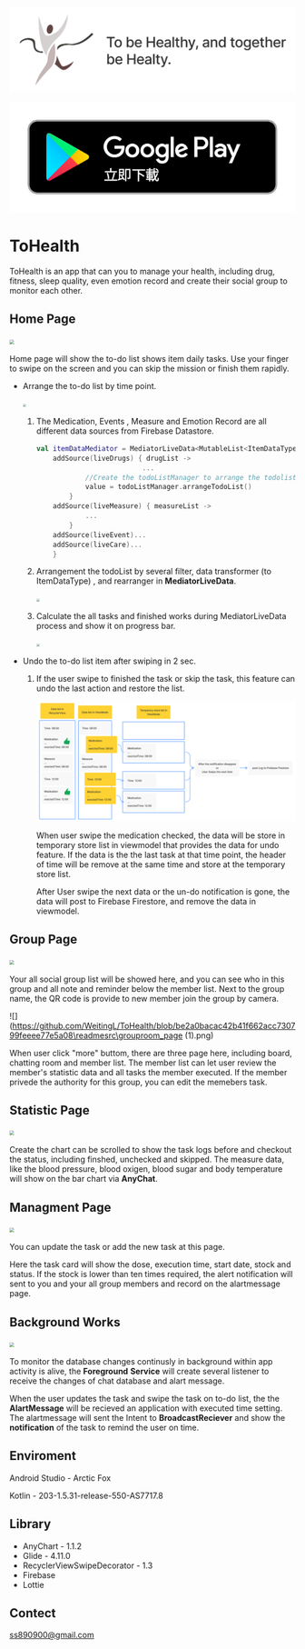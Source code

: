 ![GITHUB](https://github.com/WeitingL/ToHealth/blob/be2a0bacac42b41f662acc730799feeee77e5a08/readmesrc/toHealth_v2.png)

[![GITHUB](https://github.com/WeitingL/ToHealth/blob/be2a0bacac42b41f662acc730799feeee77e5a08/readmesrc/google-play-badge.png)](https://play.google.com/store/apps/details?id=com.weiting.tohealth)



# ToHealth

ToHealth is an app that can you to manage your health, including drug, fitness, sleep quality, even emotion record and create their social group to monitor each other.



## Home Page

<img src="https://github.com/WeitingL/ToHealth/blob/be2a0bacac42b41f662acc730799feeee77e5a08\readmesrc\home_page (1).png" style="zoom:50%;" />

Home page will  show the to-do list shows item daily tasks. Use your finger to swipe on the screen and you can skip the mission or finish them rapidly.

- Arrange the to-do list by time point.

  ​	<img src="https://github.com/WeitingL/ToHealth/blob/be2a0bacac42b41f662acc730799feeee77e5a08\readmesrc\home_toke (1).png" style="zoom:33%;" />

  1. The Medication, Events , Measure and Emotion Record are all different data sources from Firebase Datastore.

     ```kotlin
     val itemDataMediator = MediatorLiveData<MutableList<ItemDataType>>().apply {
         addSource(liveDrugs) { drugList ->
                               ...
                 //Create the todoListManager to arrange the todolist.
                 value = todoListManager.arrangeTodoList()
             }
         addSource(liveMeasure) { measureList ->
                 ...
             }
         addSource(liveEvent)...
         addSource(liveCare)...
         }
     ```

  2. Arrangement the todoList by several filter, data transformer (to ItemDataType) , and rearranger in **MediatorLiveData**.

     <img src="https://github.com/WeitingL/ToHealth/blob/be2a0bacac42b41f662acc730799feeee77e5a08\readmesrc\home_arranger (1).png" style="zoom: 33%;" />

  3. Calculate the all tasks and finished works during MediatorLiveData process and show it on progress bar.

     <img src="https://github.com/WeitingL/ToHealth/blob/be2a0bacac42b41f662acc730799feeee77e5a08\readmesrc\home_progress (1).png" style="zoom: 33%;" />

- Undo the to-do list item after swiping in 2 sec.

  1. If the user swipe to finished the task or skip the task, this feature can undo the last action and restore the list.

     ![](https://github.com/WeitingL/ToHealth/blob/be2a0bacac42b41f662acc730799feeee77e5a08/readmesrc/home_Swipe%20(1).png)

     When user swipe the medication checked, the data will be store in temporary store list in viewmodel that provides the data for undo feature. If the data is the the last task at that time point, the header of time will be remove at the same time and store at the temporary store list. 

     After User swipe the next data or the un-do notification is gone, the data will post to Firebase Firestore, and remove the data in viewmodel.



## Group Page

<img src="https://github.com/WeitingL/ToHealth/blob/be2a0bacac42b41f662acc730799feeee77e5a08\readmesrc\group_page (1).png" style="zoom:50%;" />

Your all social group list will be showed here, and you can see who in this group and all note and reminder below the member list. Next to the group name, the QR code is provide to new member join the group by camera.

 ![](https://github.com/WeitingL/ToHealth/blob/be2a0bacac42b41f662acc730799feeee77e5a08\readmesrc\grouproom_page (1).png)

When user click "more" buttom, there are three page here, including board, chatting room and member list. The member list can let user review the member's statistic data and all tasks the member executed. If the member privede the authority for this group, you can edit the memebers task. 



## Statistic Page

<img src="https://github.com/WeitingL/ToHealth/blob/be2a0bacac42b41f662acc730799feeee77e5a08\readmesrc\statistic_page (1).png" style="zoom: 50%;" />

Create the chart can be scrolled to show the task logs before and checkout the status, including finshed, unchecked and skipped. The measure data, like the blood pressure, blood oxigen, blood sugar and body temperature will show on the bar chart via **AnyChat**.



## Managment Page

<img src="https://github.com/WeitingL/ToHealth/blob/be2a0bacac42b41f662acc730799feeee77e5a08\readmesrc\manage_page (1).png" style="zoom: 50%;" />

You can update the task or add the new task at this page. 

Here the task card will show the dose, execution time, start date, stock and status. If the stock is lower than ten times required, the alert notification will sent to you and your all group members and record on the alartmessage page.



## Background Works

<img src="https://github.com/WeitingL/ToHealth/blob/be2a0bacac42b41f662acc730799feeee77e5a08\readmesrc\background (1).png" style="zoom:50%;" />

To monitor the database changes continusly in background within app activity is alive, the **Foreground** **Service** will create several listener to receive the changes of chat database and alart message.

When the user updates the task and swipe the task on to-do list, the the **AlartMessage** will be recieved an application with executed time setting.  The alartmessage will sent the Intent to **BroadcastReciever** and show the **notification** of the task to remind the user on time.



## Enviroment

Android Studio - Arctic Fox

Kotlin - 203-1.5.31-release-550-AS7717.8



## Library 

- AnyChart - 1.1.2
- Glide - 4.11.0
- RecyclerViewSwipeDecorator - 1.3
- Firebase
- Lottie



## Contect

ss890900@gmail.com
